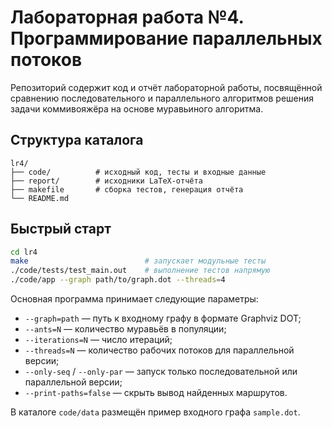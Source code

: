 # Лабораторная работа №4. Программирование параллельных потоков

Репозиторий содержит код и отчёт лабораторной работы, посвящённой сравнению
последовательного и параллельного алгоритмов решения задачи коммивояжёра на
основе муравьиного алгоритма.

## Структура каталога

```
lr4/
├── code/          # исходный код, тесты и входные данные
├── report/        # исходники LaTeX-отчёта
├── makefile       # сборка тестов, генерация отчёта
└── README.md
```

## Быстрый старт

```bash
cd lr4
make                          # запускает модульные тесты
./code/tests/test_main.out    # выполнение тестов напрямую
./code/app --graph path/to/graph.dot --threads=4
```

Основная программа принимает следующие параметры:

- `--graph=path` — путь к входному графу в формате Graphviz DOT;
- `--ants=N` — количество муравьёв в популяции;
- `--iterations=N` — число итераций;
- `--threads=N` — количество рабочих потоков для параллельной версии;
- `--only-seq` / `--only-par` — запуск только последовательной или параллельной версии;
- `--print-paths=false` — скрыть вывод найденных маршрутов.

В каталоге `code/data` размещён пример входного графа `sample.dot`.
